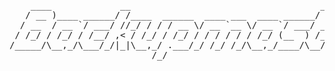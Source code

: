 <pre>
    ____             __                                    __           
   / __ )____ ______/ /____  ______  ____ ___  ____ ______/ /____  _____
  / __  / __ `/ ___/ //_/ / / / __ \/ __ `__ \/ __ `/ ___/ __/ _ \/ ___/
 / /_/ / /_/ / /__/ ,< / /_/ / /_/ / / / / / / /_/ (__  ) /_/  __/ /    
/_____/\__,_/\___/_/|_|\__,_/ .___/_/ /_/ /_/\__,_/____/\__/\___/_/     
                           /_/                                          

</pre>